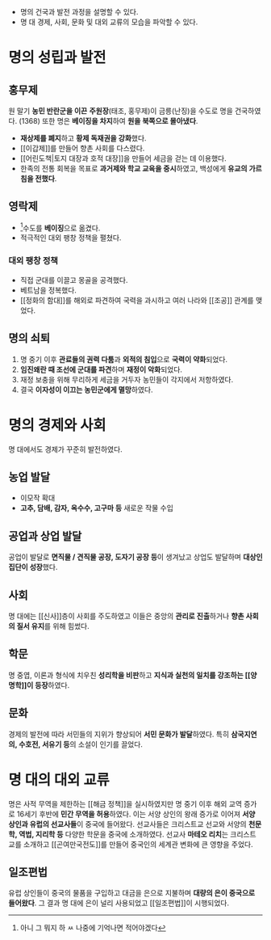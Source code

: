 * 명의 건국과 발전 과정을 설명할 수 있다.
* 명 대 경제, 사회, 문화 및 대외 교류의 모습을 파악할 수 있다.
# 명의 성립과 발전
## 홍무제
원 말기 **농민 반란군을 이끈** **주원장**(태조, 홍무제)이 금릉(난징)을 수도로 명을 건국하였다. (1368)
또한 명은 **베이징을 차지**하여 **원을 북쪽으로 몰아냈다**.
* **재상제를 폐지**하고 **황제 독재권을 강화**했다.
* [[이갑제]]를 만들어 향촌 사회를 다스렸다.
* [[어린도책|토지 대장과 호적 대장]]을 만들어 세금을 걷는 데 이용했다.
* 한족의 전통 회복을 목표로 **과거제와 학교 교육을 중시**하였고, 백성에게 **유교의 가르침을 전했다**.
## 영락제
* [^1]수도를 **베이징**으로 옮겼다.
* 적극적인 대외 팽창 정책을 펼쳤다.
### 대외 팽창 정책
* 직접 군대를 이끌고 몽골을 공격했다.
* 베트남을 정복했다.
* [[정화의 함대]]를 해외로 파견하여 국력을 과시하고 여러 나라와 [[조공]] 관계를 맺었다.
## 명의 쇠퇴
1. 명 중기 이후 **관료들의 권력 다툼**과 **외적의 침입**으로 **국력이 약화**되었다.
2. **임진왜란 때 조선에 군대를 파견**하며 **재정이 악화**되었다.
3. 재정 보충을 위해 무리하게 세금을 거두자 농민들이 각지에서 저항하였다.
4. 결국 **이자성이 이끄는 농민군에게 멸망**하였다.
# 명의 경제와 사회
명 대에서도 경제가 꾸준히 발전하였다.
## 농업 발달
* 이모작 확대
* **고추, 담배, 감자, 옥수수, 고구마 등** 새로운 작물 수입
## 공업과 상업 발달
공업이 발달로 **면직물 / 견직물 공장, 도자기 공장 등**이 생겨났고 상업도 발달하며 **대상인 집단이 성장**했다.
## 사회
명 대에는 [[신사]]층이 사회를 주도하였고 이들은 중앙의 **관리로 진출**하거나 **향촌 사회의 질서 유지**를 위해 힘썼다.
## 학문
명 중엽, 이론과 형식에 치우친 **성리학을 비판**하고 **지식과 실천의 일치를 강조하는 [[양명학]]이 등장**하였다.
## 문화
경제의 발전에 따라 서민들의 지위가 향상되어 **서민 문화가 발달**하였다.
특히 **삼국지연의, 수호전, 서유기 등**의 소설이 인기를 끌었다.
# 명 대의 대외 교류
명은 사적 무역을 제한하는 [[해금 정책]]을 실시하였지만 명 중기 이후 해외 교역 증가로 16세기 후반에 **민간 무역을 허용**하였다. 이는 서양 상인의 왕래 증가로 이어져 **서양 상인과 유럽의 선교사들**이 중국에 들어왔다. 선교사들은 크리스트교 선교와 서양의 **천문학, 역법, 지리학 등** 다양한 학문을 중국에 소개하였다. 선교사 **마테오 리치**는 크리스트교를 소개하고 [[곤여만국전도]]를 만들어 중국인의 세계관 변화에 큰 영향을 주었다.
## 일조편법
유럽 상인들이 중국의 물품을 구입하고 대금을 은으로 지불하며 **대량의 은이 중국으로 들어왔다**.
그 결과 명 대에 은이 널리 사용되었고 [[일조편법]]이 시행되었다.

[^1]: 아니 그 뭐지 하 ㅆ 나중에 기억나면 적어야겠다
